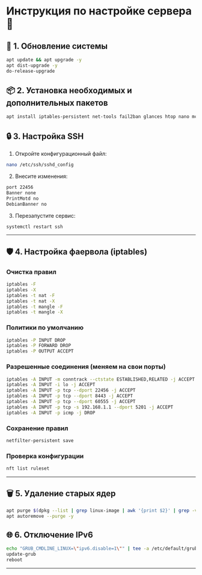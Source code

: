 # Инструкция по настройке сервера 🚀

## 🔄 1. Обновление системы
```bash
apt update && apt upgrade -y
apt dist-upgrade -y
do-release-upgrade
```

## 📦 2. Установка необходимых и дополнительных пакетов
```bash
apt install iptables-persistent net-tools fail2ban glances htop nano mc lsof iperf3 dialog build-essential libpam0g-dev libssl-dev -y
```

## 🔒 3. Настройка SSH
1. Откройте конфигурационный файл:
```bash
nano /etc/ssh/sshd_config
```

2. Внесите изменения:
```bash
port 22456
Banner none
PrintMotd no
DebianBanner no
```

3. Перезапустите сервис:
```bash
systemctl restart ssh
```

---

## 🛡️ 4. Настройка фаервола (iptables)
### Очистка правил
```bash
iptables -F
iptables -X
iptables -t nat -F
iptables -t nat -X
iptables -t mangle -F
iptables -t mangle -X
```

### Политики по умолчанию
```bash
iptables -P INPUT DROP
iptables -P FORWARD DROP
iptables -P OUTPUT ACCEPT
```

### Разрешенные соединения (меняем на свои порты)
```bash
iptables -A INPUT -m conntrack --ctstate ESTABLISHED,RELATED -j ACCEPT
iptables -A INPUT -i lo -j ACCEPT
iptables -A INPUT -p tcp --dport 22456 -j ACCEPT
iptables -A INPUT -p tcp --dport 8443 -j ACCEPT
iptables -A INPUT -p tcp --dport 60555 -j ACCEPT
iptables -A INPUT -p tcp -s 192.168.1.1 --dport 5201 -j ACCEPT
iptables -A INPUT -p icmp -j DROP
```

### Сохранение правил
```bash
netfilter-persistent save
```

### Проверка конфигурации
```bash
nft list ruleset
```

---

## 🗑️ 5. Удаление старых ядер
```bash
apt purge $(dpkg --list | grep linux-image | awk '{print $2}' | grep -v $(uname -r))
apt autoremove --purge -y
```

## 🌐 6. Отключение IPv6
```bash
echo "GRUB_CMDLINE_LINUX=\"ipv6.disable=1\"" | tee -a /etc/default/grub
update-grub
reboot
```

---
